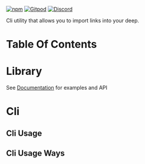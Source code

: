 [![npm](https://img.shields.io/npm/v/@deep-foundation/deep-import.svg)](https://www.npmjs.com/package/@deep-foundation/deep-import)
[![Gitpod](https://img.shields.io/badge/Gitpod-ready--to--code-blue?logo=gitpod)](https://gitpod.io/#https://github.com/deep-foundation/deep-import) 
[![Discord](https://badgen.net/badge/icon/discord?icon=discord&label&color=purple)](https://discord.gg/deep-foundation)

Cli utility that allows you to import links into your deep.


# Table Of Contents
<!-- TABLE_OF_CONTENTS_START -->
<!-- TABLE_OF_CONTENTS_END -->

# Library
See [Documentation] for examples and API

# Cli
## Cli Usage
<!-- CLI_HELP_START -->
<!-- CLI_HELP_END -->

## Cli Usage Ways
<!-- CLI_USAGE_WAYS_START -->
<!-- CLI_USAGE_WAYS_END -->

[Documentation]: https://deep-foundation.github.io/create-typescript-npm-package/

